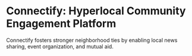 # Connectify: Hyperlocal Community Engagement Platform
Connectify fosters stronger neighborhood ties by enabling local news sharing, event organization, and mutual aid.

